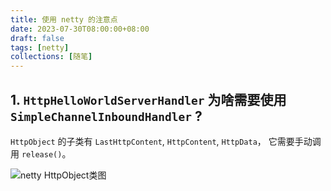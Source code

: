```yaml
---
title: 使用 netty 的注意点
date: 2023-07-30T08:00:00+08:00
draft: false
tags: [netty]
collections: [随笔]
---
```


## 1. `HttpHelloWorldServerHandler` 为啥需要使用 `SimpleChannelInboundHandler` ?

`HttpObject` 的子类有 `LastHttpContent`, `HttpContent`, `HttpData`， 它需要手动调用 `release()`。

![netty HttpObject类图](/ooooo-notes/images/use-netty-01.png)



